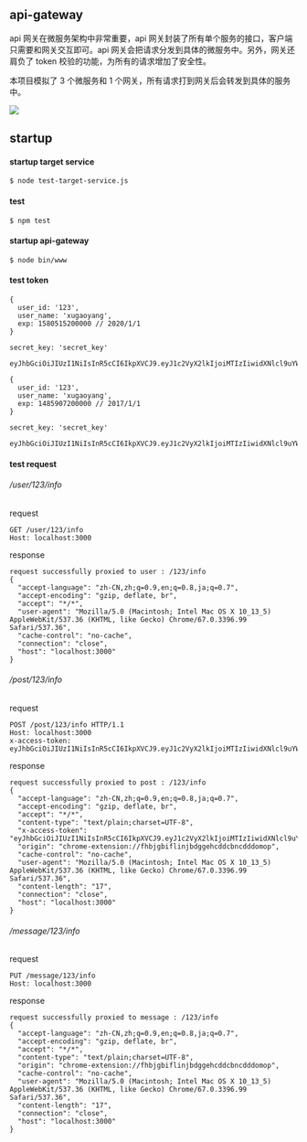 ## api-gateway

api 网关在微服务架构中非常重要，api 网关封装了所有单个服务的接口，客户端只需要和网关交互即可。api 网关会把请求分发到具体的微服务中。另外，网关还肩负了 token 校验的功能，为所有的请求增加了安全性。

本项目模拟了 3 个微服务和 1 个网关，所有请求打到网关后会转发到具体的服务中。

![](https://github.com/xugy0926/api-gateway/blob/master/docs/api-gateway.png?raw=true)

## startup

#### startup target service

```
$ node test-target-service.js
```

#### test

```
$ npm test
```

#### startup api-gateway

```
$ node bin/www
```

#### test token

```
{
  user_id: '123',
  user_name: 'xugaoyang',
  exp: 1580515200000 // 2020/1/1
}

secret_key: 'secret_key'

eyJhbGciOiJIUzI1NiIsInR5cCI6IkpXVCJ9.eyJ1c2VyX2lkIjoiMTIzIiwidXNlcl9uYW1lIjoieHVnYW95YW5nIiwiZXhwIjoxNTgwNTE1MjAwMDAwfQ.Zm0l0pNdSqszmPVcuY0dxWLA1tGhuAODgS0KOWvrVdQ
```

```
{
  user_id: '123',
  user_name: 'xugaoyang',
  exp: 1485907200000 // 2017/1/1
}

secret_key: 'secret_key'

eyJhbGciOiJIUzI1NiIsInR5cCI6IkpXVCJ9.eyJ1c2VyX2lkIjoiMTIzIiwidXNlcl9uYW1lIjoieHVnYW95YW5nIiwiZXhwIjoxNDg1OTA3MjAwMDAwfQ.PW5J1lCt0_2pmTHEKngk_MgvttuTmVc0f8VRUUST2i0
```

#### test request

###### /user/123/info

request 

```
GET /user/123/info
Host: localhost:3000
```

response

```
request successfully proxied to user : /123/info
{
  "accept-language": "zh-CN,zh;q=0.9,en;q=0.8,ja;q=0.7",
  "accept-encoding": "gzip, deflate, br",
  "accept": "*/*",
  "user-agent": "Mozilla/5.0 (Macintosh; Intel Mac OS X 10_13_5) AppleWebKit/537.36 (KHTML, like Gecko) Chrome/67.0.3396.99 Safari/537.36",
  "cache-control": "no-cache",
  "connection": "close",
  "host": "localhost:3000"
}
```

###### /post/123/info

request

```
POST /post/123/info HTTP/1.1
Host: localhost:3000
x-access-token: eyJhbGciOiJIUzI1NiIsInR5cCI6IkpXVCJ9.eyJ1c2VyX2lkIjoiMTIzIiwidXNlcl9uYW1lIjoieHVnYW95YW5nIiwiZXhwIjoxNTgwNTE1MjAwMDAwfQ.Zm0l0pNdSqszmPVcuY0dxWLA1tGhuAODgS0KOWvrVdQ
```

response

```
request successfully proxied to post : /123/info
{
  "accept-language": "zh-CN,zh;q=0.9,en;q=0.8,ja;q=0.7",
  "accept-encoding": "gzip, deflate, br",
  "accept": "*/*",
  "content-type": "text/plain;charset=UTF-8",
  "x-access-token": "eyJhbGciOiJIUzI1NiIsInR5cCI6IkpXVCJ9.eyJ1c2VyX2lkIjoiMTIzIiwidXNlcl9uYW1lIjoieHVnYW95YW5nIiwiZXhwIjoxNTgwNTE1MjAwMDAwfQ.Zm0l0pNdSqszmPVcuY0dxWLA1tGhuAODgS0KOWvrVdQ",
  "origin": "chrome-extension://fhbjgbiflinjbdggehcddcbncdddomop",
  "cache-control": "no-cache",
  "user-agent": "Mozilla/5.0 (Macintosh; Intel Mac OS X 10_13_5) AppleWebKit/537.36 (KHTML, like Gecko) Chrome/67.0.3396.99 Safari/537.36",
  "content-length": "17",
  "connection": "close",
  "host": "localhost:3000"
}
```

###### /message/123/info

request

```
PUT /message/123/info
Host: localhost:3000
```

response

```
request successfully proxied to message : /123/info
{
  "accept-language": "zh-CN,zh;q=0.9,en;q=0.8,ja;q=0.7",
  "accept-encoding": "gzip, deflate, br",
  "accept": "*/*",
  "content-type": "text/plain;charset=UTF-8",
  "origin": "chrome-extension://fhbjgbiflinjbdggehcddcbncdddomop",
  "cache-control": "no-cache",
  "user-agent": "Mozilla/5.0 (Macintosh; Intel Mac OS X 10_13_5) AppleWebKit/537.36 (KHTML, like Gecko) Chrome/67.0.3396.99 Safari/537.36",
  "content-length": "17",
  "connection": "close",
  "host": "localhost:3000"
}
```
